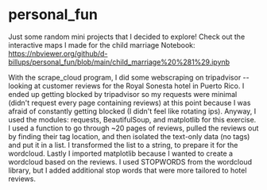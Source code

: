 # personal_fun
Just some random mini projects that I decided to explore!
Check out the interactive maps I made for the child marriage Notebook:
https://nbviewer.org/github/d-billups/personal_fun/blob/main/child_marriage%20%281%29.ipynb 

With the scrape_cloud program, I did some webscraping on tripadvisor --looking at customer reviews for the Royal Sonesta hotel in Puerto Rico. I ended up getting blocked by tripadvisor so my requests were minimal (didn't request every page containing reviews) at this point because I was afraid of constantly getting blocked (I didn't feel like rotating ips). Anyway, I used the modules: requests, BeautifulSoup, and matplotlib for this exercise. I used a function to go through ~20 pages of reviews, pulled the reviews out by finding their tag location, and then isolated the text-only data (no tags) and put it in a list. I transformed the list to a string, to prepare it for the wordcloud. Lastly I imported matplotlib because I wanted to create a wordcloud based on the reviews. I used STOPWORDS from the wordcloud library, but I added additional stop words that were more tailored to hotel reviews.
